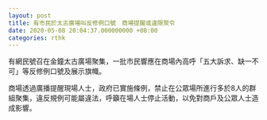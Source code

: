 ```yaml
---
layout: post
title: 有市民於太古廣場叫反修例口號　商場提醒或違限聚令
date: 2020-05-08 20:04:37.000000000 +08:00
categories: rthk
---
```


有網民號召在金鐘太古廣場聚集，一批市民響應在商場內高呼「五大訴求、缺一不可」等反修例口號及展示旗幟。

商場透過廣播提醒現場人士，政府已實施條例，禁止在公眾場所進行多於8人的群組聚集，違反規例可能屬違法，呼籲在場人士停止活動，以免對商戶及公眾人士造成影響。
